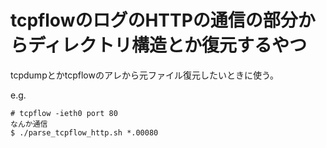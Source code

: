 # tcpflowのログのHTTPの通信の部分からディレクトリ構造とか復元するやつ

tcpdumpとかtcpflowのアレから元ファイル復元したいときに使う。

e.g.
```console
# tcpflow -ieth0 port 80
なんか通信
$ ./parse_tcpflow_http.sh *.00080
```
